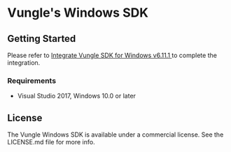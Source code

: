 # Vungle's Windows SDK

## Getting Started 
Please refer to [Integrate Vungle SDK for Windows v6.11.1 ](https://support.vungle.com/hc/en-us/articles/360003059331) to complete the integration.

### Requirements
* Visual Studio 2017, Windows 10.0 or later

## License
The Vungle Windows SDK is available under a commercial license. See the LICENSE.md file for more info.
